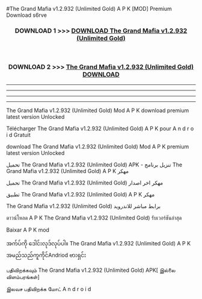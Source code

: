 #The Grand Mafia v1.2.932  (Unlimited Gold) A P K [MOD] Premium Download s6rve



<div align="center">

<h3>DOWNLOAD 1 >>> <a href="https://teeasianyam.web.app?sq=The Grand Mafia v1.2.932  (Unlimited Gold)">DOWNLOAD The Grand Mafia v1.2.932  (Unlimited Gold) </a></h3><br>

<h3>DOWNLOAD 2 >>> <a href="https://teeasianyam.web.app?sq=The Grand Mafia v1.2.932  (Unlimited Gold) ">The Grand Mafia v1.2.932  (Unlimited Gold)  DOWNLOAD </a></h3>

</div>


----------------------------------------------------------

----------------------------------------------------------

----------------------------------------------------------

----------------------------------------------------------


The Grand Mafia v1.2.932  (Unlimited Gold)  Mod A P K download premium latest version Unlocked

Télécharger The Grand Mafia v1.2.932  (Unlimited Gold)  A P K pour A n d r o i d Gratuit

download The Grand Mafia v1.2.932  (Unlimited Gold)  Mod A P K premium latest version Unlocked

تحميل The Grand Mafia v1.2.932  (Unlimited Gold)  APK - تنزيل برنامج The Grand Mafia v1.2.932  (Unlimited Gold)  A P K مهكر

تحميل The Grand Mafia v1.2.932  (Unlimited Gold)  مهكر اخر اصدار

تطبيق The Grand Mafia v1.2.932  (Unlimited Gold)  A P K مهكر

The Grand Mafia v1.2.932  (Unlimited Gold)  برابط مباشر للاندرويد

ดาวน์โหลด A P K The Grand Mafia v1.2.932  (Unlimited Gold)  รับเวอร์ชันล่าสุด

Baixar A P K mod

အက်ပ်ကို ဒေါင်းလုဒ်လုပ်ပါ။ The Grand Mafia v1.2.932  (Unlimited Gold)  A P K အမည်သည်ကူကိုင်Andriod ဗားရှင်း

பதிவிறக்கவும் The Grand Mafia v1.2.932  (Unlimited Gold)  APK[ இல்லை விளம்பரங்கள்] 
 
இலவச பதிவிறக்க மோட் A n d r o i d



